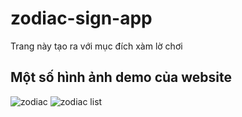 # zodiac-sign-app
Trang này tạo ra với mục đích xàm lờ chơi
## Một số hình ảnh demo của website
![zodiac](https://cdn.discordapp.com/attachments/955739601530667008/1032684207941623838/zodiac-img.PNG)
![zodiac list](https://cdn.discordapp.com/attachments/947837836856549376/1040274303708561479/Capture.PNG)
